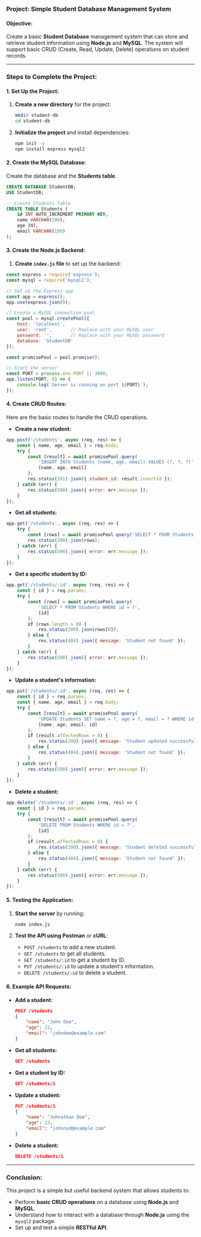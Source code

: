 
### **Project: Simple Student Database Management System**

#### **Objective:**
Create a basic **Student Database** management system that can store and retrieve student information using **Node.js** and **MySQL**. The system will support basic CRUD (Create, Read, Update, Delete) operations on student records.

---

### **Steps to Complete the Project:**

#### 1. **Set Up the Project:**

1. **Create a new directory** for the project:

   ```bash
   mkdir student-db
   cd student-db
   ```

2. **Initialize the project** and install dependencies:

   ```bash
   npm init -y
   npm install express mysql2
   ```

#### 2. **Create the MySQL Database:**

Create the database and the **Students table**.

```sql
CREATE DATABASE StudentDB;
USE StudentDB;

-- Create Students Table
CREATE TABLE Students (
    id INT AUTO_INCREMENT PRIMARY KEY,
    name VARCHAR(100),
    age INT,
    email VARCHAR(100)
);
```

#### 3. **Create the Node.js Backend:**

1. **Create `index.js` file** to set up the backend:

```js
const express = require('express');
const mysql = require('mysql2');

// Set up the Express app
const app = express();
app.use(express.json());

// Create a MySQL connection pool
const pool = mysql.createPool({
    host: 'localhost',
    user: 'root',       // Replace with your MySQL user
    password: '',       // Replace with your MySQL password
    database: 'StudentDB'
});

const promisePool = pool.promise();

// Start the server
const PORT = process.env.PORT || 3000;
app.listen(PORT, () => {
    console.log(`Server is running on port ${PORT}`);
});
```

#### 4. **Create CRUD Routes:**

Here are the basic routes to handle the CRUD operations.

- **Create a new student:**

```js
app.post('/students', async (req, res) => {
    const { name, age, email } = req.body;
    try {
        const [result] = await promisePool.query(
            'INSERT INTO Students (name, age, email) VALUES (?, ?, ?)',
            [name, age, email]
        );
        res.status(201).json({ student_id: result.insertId });
    } catch (err) {
        res.status(500).json({ error: err.message });
    }
});
```

- **Get all students:**

```js
app.get('/students', async (req, res) => {
    try {
        const [rows] = await promisePool.query('SELECT * FROM Students');
        res.status(200).json(rows);
    } catch (err) {
        res.status(500).json({ error: err.message });
    }
});
```

- **Get a specific student by ID:**

```js
app.get('/students/:id', async (req, res) => {
    const { id } = req.params;
    try {
        const [rows] = await promisePool.query(
            'SELECT * FROM Students WHERE id = ?',
            [id]
        );
        if (rows.length > 0) {
            res.status(200).json(rows[0]);
        } else {
            res.status(404).json({ message: 'Student not found' });
        }
    } catch (err) {
        res.status(500).json({ error: err.message });
    }
});
```

- **Update a student's information:**

```js
app.put('/students/:id', async (req, res) => {
    const { id } = req.params;
    const { name, age, email } = req.body;
    try {
        const [result] = await promisePool.query(
            'UPDATE Students SET name = ?, age = ?, email = ? WHERE id = ?',
            [name, age, email, id]
        );
        if (result.affectedRows > 0) {
            res.status(200).json({ message: 'Student updated successfully' });
        } else {
            res.status(404).json({ message: 'Student not found' });
        }
    } catch (err) {
        res.status(500).json({ error: err.message });
    }
});
```

- **Delete a student:**

```js
app.delete('/students/:id', async (req, res) => {
    const { id } = req.params;
    try {
        const [result] = await promisePool.query(
            'DELETE FROM Students WHERE id = ?',
            [id]
        );
        if (result.affectedRows > 0) {
            res.status(200).json({ message: 'Student deleted successfully' });
        } else {
            res.status(404).json({ message: 'Student not found' });
        }
    } catch (err) {
        res.status(500).json({ error: err.message });
    }
});
```

#### 5. **Testing the Application:**

1. **Start the server** by running:

   ```bash
   node index.js
   ```

2. **Test the API using Postman** or **cURL**:

   - `POST /students` to add a new student.
   - `GET /students` to get all students.
   - `GET /students/:id` to get a student by ID.
   - `PUT /students/:id` to update a student's information.
   - `DELETE /students/:id` to delete a student.

#### 6. **Example API Requests:**

- **Add a student:**

   ```json
   POST /students
   {
       "name": "John Doe",
       "age": 22,
       "email": "johndoe@example.com"
   }
   ```

- **Get all students:**

   ```json
   GET /students
   ```

- **Get a student by ID:**

   ```json
   GET /students/1
   ```

- **Update a student:**

   ```json
   PUT /students/1
   {
       "name": "Johnathan Doe",
       "age": 23,
       "email": "johnnyd@example.com"
   }
   ```

- **Delete a student:**

   ```json
   DELETE /students/1
   ```

---

### **Conclusion:**

This project is a simple but useful backend system that allows students to:

- Perform **basic CRUD operations** on a database using **Node.js** and **MySQL**.
- Understand how to interact with a database through **Node.js** using the `mysql2` package.
- Set up and test a simple **RESTful API**.
